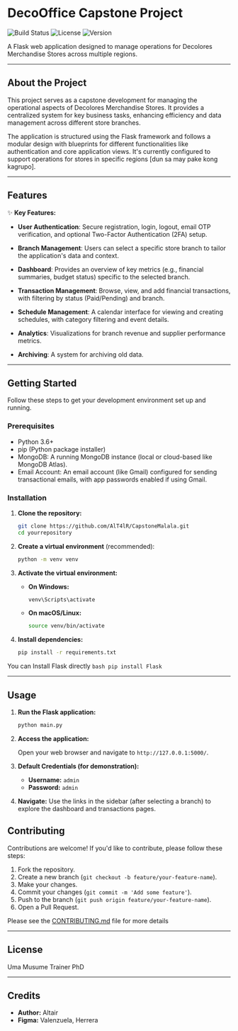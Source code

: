 # DecoOffice Capstone Project

![Build Status](https://img.shields.io/badge/build-passing-brightgreen)
![License](https://img.shields.io/badge/license-MIT-blue)
![Version](https://img.shields.io/badge/version-0.022-yellow)

A Flask web application designed to manage operations for Decolores Merchandise Stores across multiple regions.

---

## About the Project

This project serves as a capstone development for managing the operational aspects of Decolores Merchandise Stores. It provides a centralized system for key business tasks, enhancing efficiency and data management across different store branches.

The application is structured using the Flask framework and follows a modular design with blueprints for different functionalities like authentication and core application views. It's currently configured to support operations for stores in specific regions [dun sa may pake kong kagrupo].

---

## Features

✨ **Key Features:**

* **User Authentication**: Secure registration, login, logout, email OTP verification, and optional Two-Factor Authentication (2FA) setup.

* **Branch Management**: Users can select a specific store branch to tailor the application's data and context.

* **Dashboard**: Provides an overview of key metrics (e.g., financial summaries, budget status) specific to the selected branch.

* **Transaction Management**: Browse, view, and add financial transactions, with filtering by status (Paid/Pending) and branch.

* **Schedule Management**: A calendar interface for viewing and creating schedules, with category filtering and event details.

* **Analytics**: Visualizations for branch revenue and supplier performance metrics.

* **Archiving**: A system for archiving old data.

---

## Getting Started

Follow these steps to get your development environment set up and running.

### Prerequisites

*   Python 3.6+
*   pip (Python package installer)
*   MongoDB: A running MongoDB instance (local or cloud-based like MongoDB Atlas).
*   Email Account: An email account (like Gmail) configured for sending transactional emails, with app passwords enabled if using Gmail.

### Installation

1.  **Clone the repository:**

    ```bash
    git clone https://github.com/AlT4lR/CapstoneMalala.git
    cd yourrepository
    ```

2.  **Create a virtual environment** (recommended):

    ```bash
    python -m venv venv
    ```

3.  **Activate the virtual environment:**

    *   **On Windows:**
        ```bash
        venv\Scripts\activate
        ```
    *   **On macOS/Linux:**
        ```bash
        source venv/bin/activate
        ```

4.  **Install dependencies:**

    ```bash
    pip install -r requirements.txt
    ```
You can Install Flask directly
    ```bash
    pip install Flask
    ```


---

## Usage

1.  **Run the Flask application:**

    ```bash
    python main.py
    ```

2.  **Access the application:**

    Open your web browser and navigate to `http://127.0.0.1:5000/`.

3.  **Default Credentials (for demonstration):**

    *   **Username:** `admin`
    *   **Password:** `admin`


4.  **Navigate:** Use the links in the sidebar (after selecting a branch) to explore the dashboard and transactions pages.


## Contributing

Contributions are welcome! If you'd like to contribute, please follow these steps:

1.  Fork the repository.
2.  Create a new branch (`git checkout -b feature/your-feature-name`).
3.  Make your changes.
4.  Commit your changes (`git commit -m 'Add some feature'`).
5.  Push to the branch (`git push origin feature/your-feature-name`).
6.  Open a Pull Request.

Please see the [CONTRIBUTING.md](CONTRIBUTING.md) file for more details

---

## License

Uma Musume Trainer PhD

---

## Credits

*   **Author:** Altair
*   **Figma:** Valenzuela, Herrera
